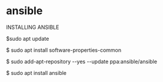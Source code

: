# ansible
INSTALLING ANSIBLE


$sudo apt update

$ sudo apt install software-properties-common


$ sudo add-apt-repository --yes --update ppa:ansible/ansible


$ sudo apt install ansible




